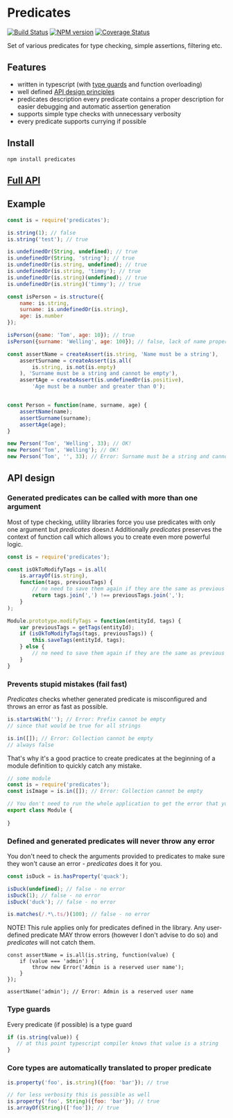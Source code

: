 # Predicates
[![Build Status](https://travis-ci.org/wookieb/predicates.svg)](https://travis-ci.org/wookieb/predicates)
[![NPM version](https://badge.fury.io/js/predicates.svg)](http://badge.fury.io/js/predicates)
[![Coverage Status](https://coveralls.io/repos/github/wookieb/predicates/badge.svg?branch=master)](https://coveralls.io/github/wookieb/predicates?branch=master)

Set of various predicates for type checking, simple assertions, filtering etc.

## Features
* written in typescript (with [type guards](#type-guards) and function overloading)
* well defined [API design principles](#api-design)
* predicates description every predicate contains a proper description for easier debugging and automatic assertion generation
* supports simple type checks with unnecessary verbosity
* every predicate supports currying if possible

## Install
```
npm install predicates
```
## [Full API](API.md)

## Example

```js
const is = require('predicates');

is.string(1); // false
is.string('test'); // true

is.undefinedOr(String, undefined); // true
is.undefinedOr(String, 'string'); // true
is.undefinedOr(is.string, undefined); // true
is.undefinedOr(is.string, 'timmy'); // true
is.undefinedOr(is.string)(undefined); // true
is.undefinedOr(is.string)('timmy'); // true

const isPerson = is.structure({
	name: is.string,
	surname: is.undefinedOr(is.string),
	age: is.number
});

isPerson({name: 'Tom', age: 10}); // true
isPerson({surname: 'Welling', age: 100}); // false, lack of name property
``` 

```js
const assertName = createAssert(is.string, 'Name must be a string'),
    assertSurname = createAssert(is.all(
        is.string, is.not(is.empty)
    ), 'Surname must be a string and cannot be empty'),
    assertAge = createAssert(is.undefinedOr(is.positive),
        'Age must be a number and greater than 0');


const Person = function(name, surname, age) {
    assertName(name);
    assertSurname(surname);
    assertAge(age);
}

new Person('Tom', 'Welling', 33); // OK!
new Person('Tom', 'Welling'); // OK!
new Person('Tom', '', 33); // Error: Surname must be a string and cannot be emptye
```

## API design

### Generated predicates can be called with more than one argument

Most of type checking, utility libraries force you use predicates with only one argument but _predicates_ doesn.t
Additionally _predicates_ preserves the context of function call which allows you to create even more powerful logic.


```js
const is = require('predicates');

const isOkToModifyTags = is.all(
    is.arrayOf(is.string), 
    function(tags, previousTags) {
        // no need to save them again if they are the same as previous ones
        return tags.join(',') !== previousTags.join(',');
    }
);

Module.prototype.modifyTags = function(entityId, tags) {
    var previousTags = getTags(entityId);
    if (isOkToModifyTags(tags, previousTags)) {
        this.saveTags(entityId, tags);
    } else {
        // no need to save them again if they are the same as previous ones
    }
}
```

### Prevents stupid mistakes (fail fast)
_Predicates_ checks whether generated predicate is misconfigured and throws an error as fast as possible.

```js
is.startsWith(''); // Error: Prefix cannot be empty
// since that would be true for all strings

is.in([]); // Error: Collection cannot be empty
// always false
```

That's why it's a good practice to create predicates at the beginning of a module definition to quickly catch any mistake.

```js
// some module
const is = require('predicates');
const isImage = is.in([]); // Error: Collection cannot be empty

// You don't need to run the whole application to get the error that your predicate is wrong
export class Module {
    
}
```

### Defined and generated predicates will never throw any error
You don't need to check the arguments provided to predicates to make sure they won't cause an error - _predicates_ does it for you.

```js
const isDuck = is.hasProperty('quack');

isDuck(undefined); // false - no error
isDuck(1); // false - no error
isDuck('duck'); // false - no error

is.matches(/.*\.ts/)(100); // false - no error
```

NOTE! This rule applies only for predicates defined in the library. Any user-defined predicate MAY throw errors (however I don't advise to do so) and _predicates_ will not catch them.

```
const assertName = is.all(is.string, function(value) {
    if (value === 'admin') {
        throw new Error('Admin is a reserved user name');
    }
});

assertName('admin'); // Error: Admin is a reserved user name
```

### Type guards 
Every predicate (if possible) is a type guard
```typescript
if (is.string(value)) {
   // at this point typescript compiler knows that value is a string 
}
```

### Core types are automatically translated to proper predicate

```js
is.property('foo', is.string)({foo: 'bar'}); // true

// for less verbosity this is possible as well
is.property('foo', String)({foo: 'bar'}); // true
is.arrayOf(String)(['foo']); // true
```

